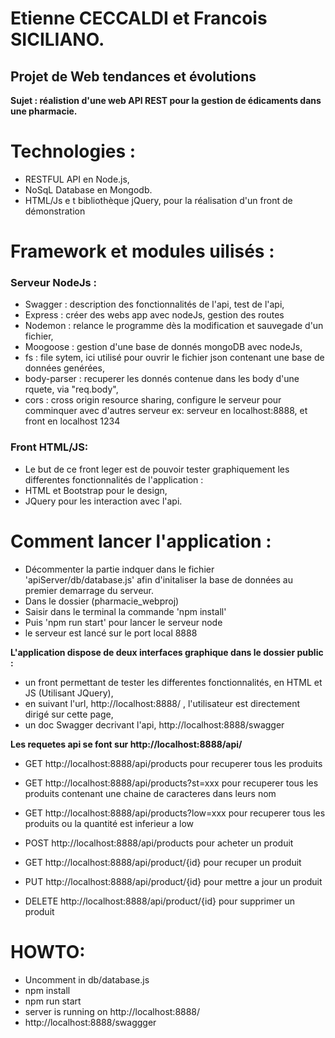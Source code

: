 # Etienne CECCALDI et Francois SICILIANO.
## Projet de Web tendances et évolutions
**Sujet : réalistion d'une web API REST pour la gestion de édicaments dans une pharmacie.**

# Technologies : 

- RESTFUL API en Node.js, 
- NoSqL Database en Mongodb.
- HTML/Js e t bibliothèque jQuery, pour la réalisation d'un front de démonstration

# Framework et modules uilisés :

### Serveur NodeJs : 
- Swagger : description des fonctionnalités de l'api, test de l'api,
- Express : créer des webs app avec nodeJs, gestion des routes
- Nodemon : relance le programme dès la modification et sauvegade d'un fichier,
- Moogoose : gestion d'une base de donnés mongoDB avec nodeJs,
- fs : file sytem, ici utilisé pour ouvrir le fichier json contenant une base de données genérées,
- body-parser : recuperer les donnés contenue dans les body d'une rquete,  via "req.body",
- cors : cross origin resource sharing, configure le serveur pour comminquer avec d'autres serveur ex: serveur en localhost:8888, et front en localhost 1234

### Front HTML/JS:
- Le but de ce front leger est de pouvoir tester graphiquement les differentes fonctionnalités de l'application : 
- HTML et Bootstrap pour le design,
- JQuery pour les interaction avec l'api.

# Comment lancer l'application : 

- Décommenter la partie indquer dans le fichier 'apiServer/db/database.js' afin d'initaliser la base de données au premier demarrage du serveur.
- Dans le dossier (pharmacie_webproj) 
- Saisir dans le terminal la commande 'npm install'
- Puis 'npm run start' pour lancer le serveur node
- le serveur est lancé sur le port local 8888

**L'application dispose de deux interfaces graphique dans le dossier public :**
- un front permettant de tester les differentes fonctionnalités, en HTML et JS (Utilisant JQuery),
- en suivant l'url, http://localhost:8888/ , l'utilisateur est directement dirigé sur cette page, 
- un doc Swagger decrivant l'api, http://localhost:8888/swagger

**Les requetes api se font sur http://localhost:8888/api/**
- GET http://localhost:8888/api/products pour recuperer tous les produits
- GET http://localhost:8888/api/products?st=xxx pour recuperer tous les produits contenant une chaine de caracteres dans leurs nom
- GET http://localhost:8888/api/products?low=xxx pour recuperer tous les produits ou la quantité est inferieur a low
- POST http://localhost:8888/api/products pour acheter un produit

- GET http://localhost:8888/api/product/{id} pour recuper un produit
- PUT http://localhost:8888/api/product/{id} pour mettre a jour un produit
- DELETE http://localhost:8888/api/product/{id} pour supprimer un produit


# HOWTO:
- Uncomment in db/database.js
- npm install
- npm run start
- server is running on http://localhost:8888/
- http://localhost:8888/swaggger
